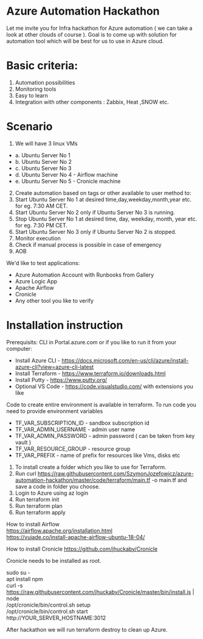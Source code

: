 # Azure Automation Hackathon

Let me invite you for Infra hackathon for Azure automation ( we can take a look at other clouds of course ).
Goal is to come up with solution for automation tool which will be best for us to use in Azure cloud.

# Basic criteria:

1.	Automation possibilities 
2.	Monitoring tools
3.	Easy to learn
4.	Integration with other components : Zabbix, Heat ,SNOW etc.

# Scenario

1.	We will have 3 linux VMs 
- a.	Ubuntu Server No 1
- b.	Ubuntu Server No 2
- c.	Ubuntu Server No 3
- d.	Ubuntu Server No 4 - Airflow machine
- e.	Ubuntu Server No 5 - Cronicle machine

2.	Create automation based on tags or other available to user method to:
3.	Start Ubuntu Server No 1 at desired time,day,weekday,month,year etc. for eg. 7:30 AM CET. 
4.	Start Ubuntu Server No 2 only if Ubuntu Server No 3 is running.
5.	Stop Ubuntu Server No 1 at desired time, day, weekday, month, year etc. for eg. 7:30 PM CET. 
6.	Start Ubuntu Server No 3 only if Ubuntu Server No 2 is stopped.
7.	Monitor execution
8.	Check if manual process is possible in case of emergency
9.	AOB

We'd like to test applications:
-	Azure Automation Account with Runbooks from Gallery
-	Azure Logic App
-	Apache Airflow 
-	Cronicle
-	Any other tool you like to verify




# Installation instruction
Prerequisits:
CLI in Portal.azure.com or if you like to run it from your computer:
- Install Azure CLI - https://docs.microsoft.com/en-us/cli/azure/install-azure-cli?view=azure-cli-latest
- Install Terraform - https://www.terraform.io/downloads.html
- Install Putty     - https://www.putty.org/  
- Optional VS Code  - https://code.visualstudio.com/ with extensions you like  

Code to create entire environment is available in terraform.
To run code you need to provide environment variables
-	TF_VAR_SUBSCRIPTION_ID  - sandbox subscription id
-	TF_VAR_ADMIN_USERNAME   - admin user name
-	TF_VAR_ADMIN_PASSWORD   - admin password ( can be taken from key vault )
-	TF_VAR_RESOURCE_GROUP   - resource group
-	TF_VAR_PREFIX           - name of prefix for resources like Vms, disks etc


1. To install create a folder which you like to use for Terraform.
2. Run curl https://raw.githubusercontent.com/SzymonJozefowicz/azure-automation-hackathon/master/code/terraform/main.tf -o main.tf and save a code in folder you choose.
3. Login to Azure using az login
4. Run terraform init
5. Run terraform plan
6. Run terraform apply

How to install Airflow  
https://airflow.apache.org/installation.html  
https://vujade.co/install-apache-airflow-ubuntu-18-04/  

How to install Cronicle
https://github.com/jhuckaby/Cronicle

Cronicle needs to be installed as root.

sudo su -  
apt install npm  
curl -s https://raw.githubusercontent.com/jhuckaby/Cronicle/master/bin/install.js | node  
/opt/cronicle/bin/control.sh setup  
/opt/cronicle/bin/control.sh start  
http://YOUR_SERVER_HOSTNAME:3012  


After hackathon we will run terraform destroy to clean up Azure.







